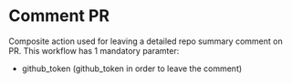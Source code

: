 # Comment PR

Composite action used for leaving a detailed repo summary comment on PR.
This workflow has 1 mandatory paramter:
- github_token (github_token in order to leave the comment)